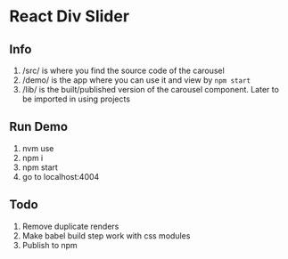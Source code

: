 # React Div Slider

## Info
1. /src/ is where you find the source code of the carousel
2. /demo/ is the app where you can use it and view by `npm start`
3. /lib/ is the built/published version of the carousel component. Later to be imported in using projects

## Run Demo
1. nvm use
2. npm i
3. npm start
4. go to localhost:4004

## Todo
1. Remove duplicate renders
2. Make babel build step work with css modules
3. Publish to npm
